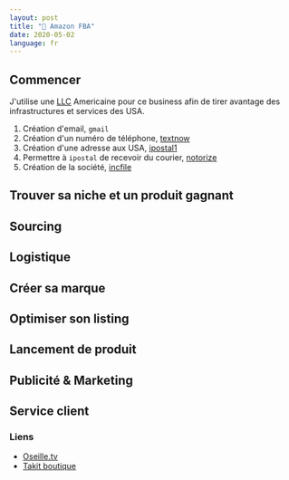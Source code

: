 ```yaml
---
layout: post
title: "🛒 Amazon FBA"
date: 2020-05-02
language: fr
---
```


## Commencer

J'utilise une [LLC](https://www.irs.gov/businesses/small-businesses-self-employed/limited-liability-company-llc) Americaine pour ce business afin de tirer avantage des infrastructures et services des USA.

1. Création d'email, `gmail`
2. Création d'un numéro de téléphone, [textnow](https://www.textnow.com)
3. Création d'une adresse aux USA, [ipostal1](https://ipostal1.com/)
4. Permettre à `ipostal` de recevoir du courier, [notorize](https://www.notarize.com/)
5. Création de la société, [incfile](https://www.incfile.com)

## Trouver sa niche et un produit gagnant

## Sourcing

## Logistique

## Créer sa marque

## Optimiser son listing

## Lancement de produit

## Publicité & Marketing

## Service client

### Liens

- [Oseille.tv](https://oseilletv.teachable.com/courses)
- [Takit boutique](https://www.amazon.fr/stores/Takit/page/32B2259F-A5C6-4678-891D-31B571C2D069)
